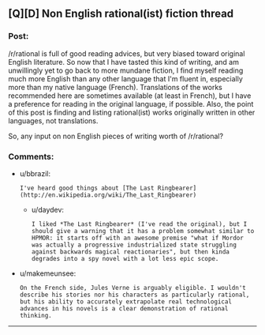 ## [Q][D] Non English rational(ist) fiction thread

### Post:

/r/rational is full of good reading advices, but very biased toward original English literature. So now that I have tasted this kind of writing, and am unwillingly yet to go back to more mundane fiction, I find myself reading much more English than any other language that I'm fluent in, especially more than my native language (French). Translations of the works recommended here are sometimes available (at least in French), but I have a preference for reading in the original language, if possible. Also, the point of this post is finding and listing rational(ist) works originally written in other languages, not translations.

So, any input on non English pieces of writing worth of /r/rational?

### Comments:

- u/bbrazil:
  ```
  I've heard good things about [The Last Ringbearer](http://en.wikipedia.org/wiki/The_Last_Ringbearer)
  ```

  - u/daydev:
    ```
    I liked *The Last Ringbearer* (I've read the original), but I should give a warning that it has a problem somewhat similar to HPMOR: it starts off with an awesome premise "what if Mordor was actually a progressive industrialized state struggling against backwards magical reactionaries", but then kinda degrades into a spy novel with a lot less epic scope.
    ```

- u/makemeunsee:
  ```
  On the French side, Jules Verne is arguably eligible. I wouldn't describe his stories nor his characters as particularly rational, but his ability to accurately extrapolate real technological advances in his novels is a clear demonstration of rational thinking.
  ```

---

